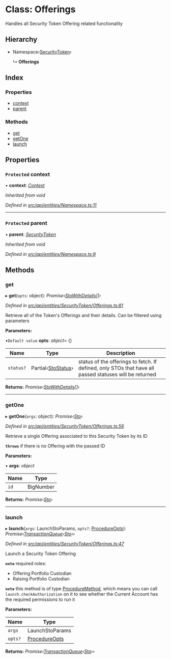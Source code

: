 # Class: Offerings

Handles all Security Token Offering related functionality

## Hierarchy

* Namespace‹[SecurityToken](securitytoken.md)›

  ↳ **Offerings**

## Index

### Properties

* [context](offerings.md#protected-context)
* [parent](offerings.md#protected-parent)

### Methods

* [get](offerings.md#get)
* [getOne](offerings.md#getone)
* [launch](offerings.md#launch)

## Properties

### `Protected` context

• **context**: *[Context](context.md)*

*Inherited from void*

*Defined in [src/api/entities/Namespace.ts:11](https://github.com/PolymathNetwork/polymesh-sdk/blob/cfab557b/src/api/entities/Namespace.ts#L11)*

___

### `Protected` parent

• **parent**: *[SecurityToken](securitytoken.md)*

*Inherited from void*

*Defined in [src/api/entities/Namespace.ts:9](https://github.com/PolymathNetwork/polymesh-sdk/blob/cfab557b/src/api/entities/Namespace.ts#L9)*

## Methods

###  get

▸ **get**(`opts`: object): *Promise‹[StoWithDetails](../interfaces/stowithdetails.md)[]›*

*Defined in [src/api/entities/SecurityToken/Offerings.ts:81](https://github.com/PolymathNetwork/polymesh-sdk/blob/cfab557b/src/api/entities/SecurityToken/Offerings.ts#L81)*

Retrieve all of the Token's Offerings and their details. Can be filtered using parameters

**Parameters:**

▪`Default value`  **opts**: *object*= {}

Name | Type | Description |
------ | ------ | ------ |
`status?` | Partial‹[StoStatus](../interfaces/stostatus.md)› | status of the offerings to fetch. If defined, only STOs that have all passed statuses will be returned  |

**Returns:** *Promise‹[StoWithDetails](../interfaces/stowithdetails.md)[]›*

___

###  getOne

▸ **getOne**(`args`: object): *Promise‹[Sto](sto.md)›*

*Defined in [src/api/entities/SecurityToken/Offerings.ts:56](https://github.com/PolymathNetwork/polymesh-sdk/blob/cfab557b/src/api/entities/SecurityToken/Offerings.ts#L56)*

Retrieve a single Offering associated to this Security Token by its ID

**`throws`** if there is no Offering with the passed ID

**Parameters:**

▪ **args**: *object*

Name | Type |
------ | ------ |
`id` | BigNumber |

**Returns:** *Promise‹[Sto](sto.md)›*

___

###  launch

▸ **launch**(`args`: LaunchStoParams, `opts?`: [ProcedureOpts](../interfaces/procedureopts.md)): *Promise‹[TransactionQueue](transactionqueue.md)‹[Sto](sto.md)››*

*Defined in [src/api/entities/SecurityToken/Offerings.ts:47](https://github.com/PolymathNetwork/polymesh-sdk/blob/cfab557b/src/api/entities/SecurityToken/Offerings.ts#L47)*

Launch a Security Token Offering

**`note`** required roles:
  - Offering Portfolio Custodian
  - Raising Portfolio Custodian

**`note`** this method is of type [ProcedureMethod](../interfaces/proceduremethod.md), which means you can call `launch.checkAuthorization`
  on it to see whether the Current Account has the required permissions to run it

**Parameters:**

Name | Type |
------ | ------ |
`args` | LaunchStoParams |
`opts?` | [ProcedureOpts](../interfaces/procedureopts.md) |

**Returns:** *Promise‹[TransactionQueue](transactionqueue.md)‹[Sto](sto.md)››*
